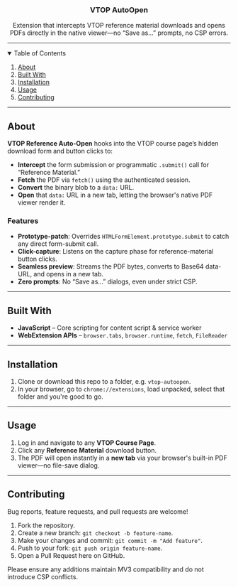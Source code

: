 <p align="center">
  <h3 align="center">VTOP AutoOpen</h3>
  <p align="center">
    Extension that intercepts VTOP reference material downloads and opens PDFs directly in the native viewer—no “Save as…” prompts, no CSP errors.
  </p>
</p>

---

<details open="open">
  <summary>Table of Contents</summary>
  <ol>
    <li><a href="#about">About</a></li>
    <li><a href="#built-with">Built With</a></li>
    <li><a href="#installation">Installation</a></li>
    <li><a href="#usage">Usage</a></li>
    <li><a href="#contributing">Contributing</a></li>
  </ol>
</details>

---

## About

**VTOP Reference Auto-Open** hooks into the VTOP course page’s hidden download form and button clicks to:

- **Intercept** the form submission or programmatic `.submit()` call for “Reference Material.”
- **Fetch** the PDF via `fetch()` using the authenticated session.
- **Convert** the binary blob to a `data:` URL.
- **Open** that `data:` URL in a new tab, letting the browser's native PDF viewer render it.

### Features

- **Prototype-patch**: Overrides `HTMLFormElement.prototype.submit` to catch any direct form-submit call.
- **Click-capture**: Listens on the capture phase for reference-material button clicks.
- **Seamless preview**: Streams the PDF bytes, converts to Base64 data-URL, and opens in a new tab.
- **Zero prompts**: No “Save as…” dialogs, even under strict CSP.

---

## Built With

- **JavaScript** – Core scripting for content script & service worker  
- **WebExtension APIs** – `browser.tabs`, `browser.runtime`, `fetch`, `FileReader`  

---

## Installation

1. Clone or download this repo to a folder, e.g. `vtop-autoopen`.  
2. In your browser, go to `chrome://extensions`, load unpacked, select that folder and you're good to go. 

---

## Usage

1. Log in and navigate to any **VTOP Course Page**.  
2. Click any **Reference Material** download button.
3. The PDF will open instantly in a **new tab** via your browser's built-in PDF viewer—no file-save dialog.

---

## Contributing

Bug reports, feature requests, and pull requests are welcome!  
1. Fork the repository.  
2. Create a new branch: `git checkout -b feature-name`.  
3. Make your changes and commit: `git commit -m "Add feature"`.  
4. Push to your fork: `git push origin feature-name`.  
5. Open a Pull Request here on GitHub.

Please ensure any additions maintain MV3 compatibility and do not introduce CSP conflicts.